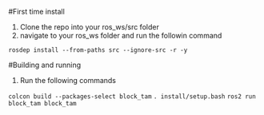 #First time install

1. Clone the repo into your ros_ws/src folder
2. navigate to your ros_ws folder and run the followin command

`rosdep install --from-paths src --ignore-src -r -y`

#Building and running

1. Run the following commands

`colcon build --packages-select block_tam`
`. install/setup.bash`
`ros2 run block_tam block_tam`